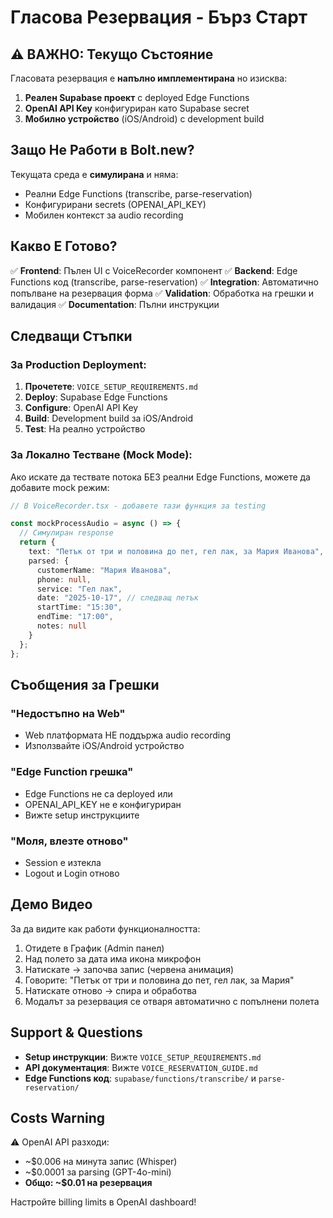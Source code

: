 # Гласова Резервация - Бърз Старт

## ⚠️ ВАЖНО: Текущо Състояние

Гласовата резервация е **напълно имплементирана** но изисква:

1. **Реален Supabase проект** с deployed Edge Functions
2. **OpenAI API Key** конфигуриран като Supabase secret
3. **Мобилно устройство** (iOS/Android) с development build

## Защо Не Работи в Bolt.new?

Текущата среда е **симулирана** и няма:
- Реални Edge Functions (transcribe, parse-reservation)
- Конфигурирани secrets (OPENAI_API_KEY)
- Мобилен контекст за audio recording

## Какво Е Готово?

✅ **Frontend**: Пълен UI с VoiceRecorder компонент
✅ **Backend**: Edge Functions код (transcribe, parse-reservation)
✅ **Integration**: Автоматично попълване на резервация форма
✅ **Validation**: Обработка на грешки и валидация
✅ **Documentation**: Пълни инструкции

## Следващи Стъпки

### За Production Deployment:

1. **Прочетете**: `VOICE_SETUP_REQUIREMENTS.md`
2. **Deploy**: Supabase Edge Functions
3. **Configure**: OpenAI API Key
4. **Build**: Development build за iOS/Android
5. **Test**: На реално устройство

### За Локално Тестване (Mock Mode):

Ако искате да тествате потока БЕЗ реални Edge Functions, можете да добавите mock режим:

```typescript
// В VoiceRecorder.tsx - добавете тази функция за testing

const mockProcessAudio = async () => {
  // Симулиран response
  return {
    text: "Петък от три и половина до пет, гел лак, за Мария Иванова",
    parsed: {
      customerName: "Мария Иванова",
      phone: null,
      service: "Гел лак",
      date: "2025-10-17", // следващ петък
      startTime: "15:30",
      endTime: "17:00",
      notes: null
    }
  };
};
```

## Съобщения за Грешки

### "Недостъпно на Web"
- Web платформата НЕ поддържа audio recording
- Използвайте iOS/Android устройство

### "Edge Function грешка"
- Edge Functions не са deployed или
- OPENAI_API_KEY не е конфигуриран
- Вижте setup инструкциите

### "Моля, влезте отново"
- Session е изтекла
- Logout и Login отново

## Демо Видео

За да видите как работи функционалността:

1. Отидете в График (Admin панел)
2. Над полето за дата има икона микрофон
3. Натискате → започва запис (червена анимация)
4. Говорите: "Петък от три и половина до пет, гел лак, за Мария"
5. Натискате отново → спира и обработва
6. Модалът за резервация се отваря автоматично с попълнени полета

## Support & Questions

- **Setup инструкции**: Вижте `VOICE_SETUP_REQUIREMENTS.md`
- **API документация**: Вижте `VOICE_RESERVATION_GUIDE.md`
- **Edge Functions код**: `supabase/functions/transcribe/` и `parse-reservation/`

## Costs Warning

⚠️ OpenAI API разходи:
- ~$0.006 на минута запис (Whisper)
- ~$0.0001 за parsing (GPT-4o-mini)
- **Общо: ~$0.01 на резервация**

Настройте billing limits в OpenAI dashboard!
